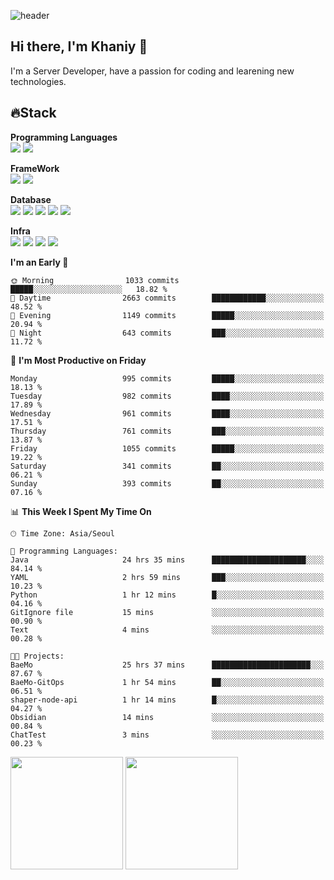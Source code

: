 ![header](https://capsule-render.vercel.app/api?type=soft&text=Welcome!&color=auto&height=200&section=header&fontSize=70)

## Hi there, I'm Khaniy 👋
I'm a Server Developer, have a passion for coding and learening new technologies.
<!-- <br> 📫 Email : kangh1596@gmail.com 
<br> 📝 Blog  : khan03.tistory.com/
<br> <img src="https://img.shields.io/badge/Email-222222?style=for-the-badge&logo=Gmail&logoColor=white">
<br> <img src="https://img.shields.io/badge/Blog -222222?style=for-the-badge&logo=Tistory&logoColor=white">
[hank0302's Blog](https://khan03.tistory.com/)
-->
## 🔥Stack 

**Programming Languages** <br>
 <img src="https://img.shields.io/badge/JAVA-E6522C?style=for-the-badge&logo=Java&logoColor=white">
 <img src="https://img.shields.io/badge/Python-3776AB?style=for-the-badge&logo=python&logoColor=white">

**FrameWork** <br>
<img src="https://img.shields.io/badge/SpringBoot-6DB33F?style=for-the-badge&logo=SpringBoot&logoColor=white">
<img src="https://img.shields.io/badge/FastAPI-009688?style=for-the-badge&logo=FastAPI&logoColor=white">

**Database** <br>
<img src="https://img.shields.io/badge/MySQL-4479A1?style=for-the-badge&logo=MySQL&logoColor=white">
<img src="https://img.shields.io/badge/MariaDB-003545?style=for-the-badge&logo=MariaDB&logoColor=white">
<img src="https://img.shields.io/badge/MongoDB-47A248?style=for-the-badge&logo=MongoDB&logoColor=white">
<img src="https://img.shields.io/badge/Redis-DC382D?style=for-the-badge&logo=Redis&logoColor=white">
<img src="https://img.shields.io/badge/PostgreSQL-4169E1?style=for-the-badge&logo=PostgreSQL&logoColor=white">

**Infra** <br>
<img src="https://img.shields.io/badge/Docker-2496ED?style=for-the-badge&logo=Docker&logoColor=white">
<img src="https://img.shields.io/badge/Kubernetes-326CE5?style=for-the-badge&logo=Kubernetes&logoColor=white">
<img src="https://img.shields.io/badge/Prometheus-E6522C?style=for-the-badge&logo=prometheus&logoColor=white">
<img src="https://img.shields.io/badge/Grafana-F46800?style=for-the-badge&logo=grafana&logoColor=white">

<!--START_SECTION:waka-->
**I'm an Early 🐤** 

```text
🌞 Morning                1033 commits        █████░░░░░░░░░░░░░░░░░░░░   18.82 % 
🌆 Daytime                2663 commits        ████████████░░░░░░░░░░░░░   48.52 % 
🌃 Evening                1149 commits        █████░░░░░░░░░░░░░░░░░░░░   20.94 % 
🌙 Night                  643 commits         ███░░░░░░░░░░░░░░░░░░░░░░   11.72 % 
```
📅 **I'm Most Productive on Friday** 

```text
Monday                   995 commits         █████░░░░░░░░░░░░░░░░░░░░   18.13 % 
Tuesday                  982 commits         ████░░░░░░░░░░░░░░░░░░░░░   17.89 % 
Wednesday                961 commits         ████░░░░░░░░░░░░░░░░░░░░░   17.51 % 
Thursday                 761 commits         ███░░░░░░░░░░░░░░░░░░░░░░   13.87 % 
Friday                   1055 commits        █████░░░░░░░░░░░░░░░░░░░░   19.22 % 
Saturday                 341 commits         ██░░░░░░░░░░░░░░░░░░░░░░░   06.21 % 
Sunday                   393 commits         ██░░░░░░░░░░░░░░░░░░░░░░░   07.16 % 
```


📊 **This Week I Spent My Time On** 

```text
🕑︎ Time Zone: Asia/Seoul

💬 Programming Languages: 
Java                     24 hrs 35 mins      █████████████████████░░░░   84.14 % 
YAML                     2 hrs 59 mins       ███░░░░░░░░░░░░░░░░░░░░░░   10.23 % 
Python                   1 hr 12 mins        █░░░░░░░░░░░░░░░░░░░░░░░░   04.16 % 
GitIgnore file           15 mins             ░░░░░░░░░░░░░░░░░░░░░░░░░   00.90 % 
Text                     4 mins              ░░░░░░░░░░░░░░░░░░░░░░░░░   00.28 % 

🐱‍💻 Projects: 
BaeMo                    25 hrs 37 mins      ██████████████████████░░░   87.67 % 
BaeMo-GitOps             1 hr 54 mins        ██░░░░░░░░░░░░░░░░░░░░░░░   06.51 % 
shaper-node-api          1 hr 14 mins        █░░░░░░░░░░░░░░░░░░░░░░░░   04.27 % 
Obsidian                 14 mins             ░░░░░░░░░░░░░░░░░░░░░░░░░   00.84 % 
ChatTest                 3 mins              ░░░░░░░░░░░░░░░░░░░░░░░░░   00.23 % 
```


<!--END_SECTION:waka-->
<p>
  <img height="180em" src="https://github-readme-stats-khaniys-projects.vercel.app/api?username=khaniy&show_icons=true&include_all_commits=true&theme=dracula">
  <img height="180em" src="https://github-readme-stats-khaniys-projects.vercel.app/api/top-langs?username=khaniy&layout=compact&theme=dracula">
</p>

